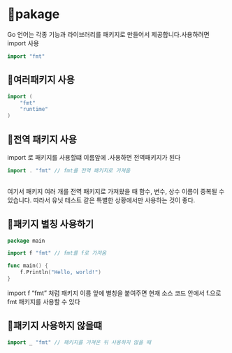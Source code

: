 # 💯pakage

Go 언어는 각종 기능과 라이브러리를 패키지로 만들어서 제공합니다.사용하려면 import 사용

```go
import "fmt"

```

## 💯여러패키지 사용
```go
import (
	"fmt"
	"runtime"
)
```
## 💯전역 패키지 사용

import 로 패키지를 사용할떄 이름앞에 .사용하면 전역패키지가 된다
```go
import . "fmt" // fmt를 전역 패키지로 가져옴
 
```

여기서 패키지 여러 개를 전역 패키지로 가져왔을 때 함수, 변수, 상수 이름이 중복될 수 있습니다. 따라서 유닛 테스트 같은 특별한 상황에서만 사용하는 것이 좋다.

## 💯패키지 별칭 사용하기

```go
package main

import f "fmt" // fmt를 f로 가져옴

func main() {
	f.Println("Hello, world!")
}
```
import f “fmt” 처럼 패키지 이름 앞에 별칭을 붙여주면 현재 소스 코드 안에서 f.으로 fmt 패키지를 사용할 수 있다

## 💯패키지 사용하지 않을떄

```go
import _ "fmt" // 패키지를 가져온 뒤 사용하지 않을 때
```
 
